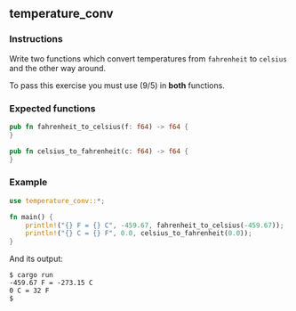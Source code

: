 ## temperature_conv

### Instructions

Write two functions which convert temperatures from `fahrenheit` to `celsius` and the other way around.

To pass this exercise you must use (9/5) in **both** functions.

### Expected functions

```rust
pub fn fahrenheit_to_celsius(f: f64) -> f64 {
}

pub fn celsius_to_fahrenheit(c: f64) -> f64 {
}
```

### Example

```rust
use temperature_conv::*;

fn main() {
    println!("{} F = {} C", -459.67, fahrenheit_to_celsius(-459.67));
    println!("{} C = {} F", 0.0, celsius_to_fahrenheit(0.0));
}
```

And its output:

```console
$ cargo run
-459.67 F = -273.15 C
0 C = 32 F
$
```
